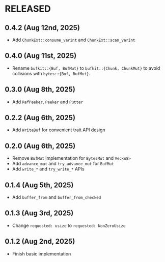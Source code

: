 # RELEASED

## 0.4.2 (Aug 12nd, 2025)

- Add `ChunkExt::consume_varint` and `ChunkExt::scan_varint`

## 0.4.0 (Aug 11st, 2025)

- Rename `bufkit::{Buf, BufMut}` to `bufkit::{Chunk, ChunkMut}` to avoid collisions with `bytes::{Buf, BufMut}`.

## 0.3.0 (Aug 8th, 2025)

- Add `RefPeeker`, `Peeker` and `Putter`

## 0.2.2 (Aug 6th, 2025)

- Add `WriteBuf` for convenient trait API design

## 0.2.0 (Aug 6th, 2025)

- Remove `BufMut` implementation for `BytesMut` and `Vec<u8>`
- Add `advance_mut` and `try_advance_mut` for `BufMut`
- Add `write_*` and `try_write_*` APIs

## 0.1.4 (Aug 5th, 2025)

- Add `buffer_from` and `buffer_from_checked`

## 0.1.3 (Aug 3rd, 2025)

- Change `requested: usize` to `requested: NonZeroUsize`

## 0.1.2 (Aug 2nd, 2025)

- Finish basic implementation
